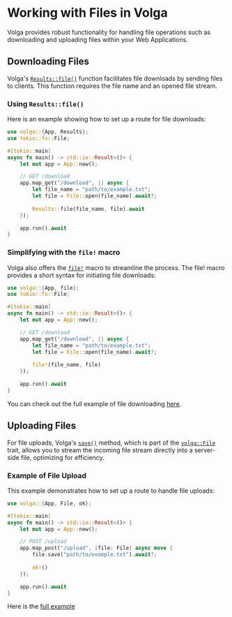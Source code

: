 # Working with Files in Volga

Volga provides robust functionality for handling file operations such as downloading and uploading files within your Web Applications.

## Downloading Files
Volga's [`Results::file()`](https://docs.rs/volga/latest/volga/app/results/struct.Results.html#method.file) function facilitates file downloads by sending files to clients. This function requires the file name and an opened file stream.

### Using `Results::file()`

Here is an example showing how to set up a route for file downloads:
```rust
use volga::{App, Results};
use tokio::fs::File;

#[tokio::main]
async fn main() -> std::io::Result<()> {
    let mut app = App::new();

    // GET /download
    app.map_get("/download", || async {
        let file_name = "path/to/example.txt";
        let file = File::open(file_name).await?;
        
        Results::file(file_name, file).await
    });

    app.run().await
}
```
### Simplifying with the `file!` macro
Volga also offers the [`file!`](https://docs.rs/volga/latest/volga/macro.file.html) macro to streamline the process.
The file! macro provides a short syntax for initiating file downloads:
```rust
use volga::{App, file};
use tokio::fs::File;

#[tokio::main]
async fn main() -> std::io::Result<()> {
    let mut app = App::new();

    // GET /download
    app.map_get("/download", || async {
        let file_name = "path/to/example.txt";
        let file = File::open(file_name).await?;
        
        file!(file_name, file)
    });

    app.run().await
}
```
You can check out the full example of file downloading [here](https://github.com/RomanEmreis/volga/blob/main/examples/file_download.rs).
## Uploading Files
For file uploads, Volga's [`save()`](https://docs.rs/volga/latest/volga/app/endpoints/args/file/struct.FileStream.html#tymethod.save) method, which is part of the [`volga::File`](https://docs.rs/volga/latest/volga/app/endpoints/args/file/type.File.html) trait, allows you to stream the incoming file stream directly into a server-side file, optimizing for efficiency.
### Example of File Upload
This example demonstrates how to set up a route to handle file uploads:
```rust
use volga::{App, File, ok};

#[tokio::main]
async fn main() -> std::io::Result<()> {
    let mut app = App::new();

    // POST /upload
    app.map_post("/upload", |file: File| async move {
        file.save("path/to/example.txt").await?;
        
        ok!()
    });

    app.run().await
}
```

Here is the [full example](https://github.com/RomanEmreis/volga/blob/main/examples/file_upload.rs)